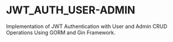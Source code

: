 # JWT_AUTH_USER-ADMIN
Implementation of JWT Authentication with User and Admin CRUD Operations Using GORM and Gin Framework.

